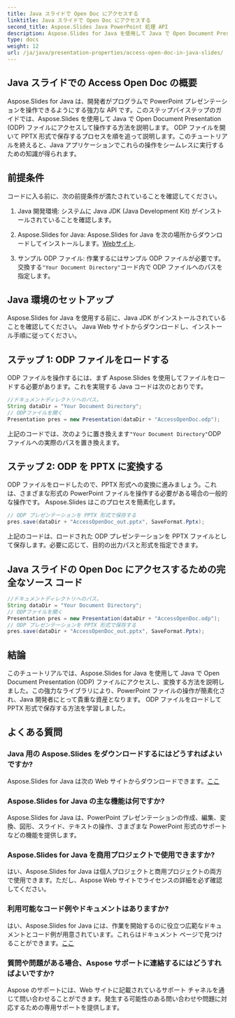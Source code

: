 ```yaml
---
title: Java スライドで Open Doc にアクセスする
linktitle: Java スライドで Open Doc にアクセスする
second_title: Aspose.Slides Java PowerPoint 処理 API
description: Aspose.Slides for Java を使用して Java で Open Document Presentation (ODP) ファイルにアクセスし、変換する方法を学びます。開発者向けのステップバイステップのガイド。
type: docs
weight: 12
url: /ja/java/presentation-properties/access-open-doc-in-java-slides/
---
```


## Java スライドでの Access Open Doc の概要

Aspose.Slides for Java は、開発者がプログラムで PowerPoint プレゼンテーションを操作できるようにする強力な API です。このステップバイステップのガイドでは、Aspose.Slides を使用して Java で Open Document Presentation (ODP) ファイルにアクセスして操作する方法を説明します。 ODP ファイルを開いて PPTX 形式で保存するプロセスを順を追って説明します。このチュートリアルを終えると、Java アプリケーションでこれらの操作をシームレスに実行するための知識が得られます。

## 前提条件

コードに入る前に、次の前提条件が満たされていることを確認してください。

1. Java 開発環境: システムに Java JDK (Java Development Kit) がインストールされていることを確認します。

2.  Aspose.Slides for Java: Aspose.Slides for Java を次の場所からダウンロードしてインストールします。[Webサイト](https://releases.aspose.com/slides/java/).

3. サンプル ODP ファイル: 作業するにはサンプル ODP ファイルが必要です。交換する`"Your Document Directory"`コード内で ODP ファイルへのパスを指定します。

## Java 環境のセットアップ

Aspose.Slides for Java を使用する前に、Java JDK がインストールされていることを確認してください。 Java Web サイトからダウンロードし、インストール手順に従ってください。

## ステップ 1: ODP ファイルをロードする

ODP ファイルを操作するには、まず Aspose.Slides を使用してファイルをロードする必要があります。これを実現する Java コードは次のとおりです。

```java
//ドキュメントディレクトリへのパス。
String dataDir = "Your Document Directory";
// ODPファイルを開く
Presentation pres = new Presentation(dataDir + "AccessOpenDoc.odp");
```

上記のコードでは、次のように置き換えます`"Your Document Directory"`ODP ファイルへの実際のパスを置き換えます。

## ステップ 2: ODP を PPTX に変換する

ODP ファイルをロードしたので、PPTX 形式への変換に進みましょう。これは、さまざまな形式の PowerPoint ファイルを操作する必要がある場合の一般的な操作です。 Aspose.Slides はこのプロセスを簡素化します。

```java
// ODP プレゼンテーションを PPTX 形式で保存する
pres.save(dataDir + "AccessOpenDoc_out.pptx", SaveFormat.Pptx);
```

上記のコードは、ロードされた ODP プレゼンテーションを PPTX ファイルとして保存します。必要に応じて、目的の出力パスと形式を指定できます。

## Java スライドの Open Doc にアクセスするための完全なソース コード

```java
//ドキュメントディレクトリへのパス。
String dataDir = "Your Document Directory";
// ODPファイルを開く
Presentation pres = new Presentation(dataDir + "AccessOpenDoc.odp");
// ODP プレゼンテーションを PPTX 形式で保存する
pres.save(dataDir + "AccessOpenDoc_out.pptx", SaveFormat.Pptx);
```

## 結論

このチュートリアルでは、Aspose.Slides for Java を使用して Java で Open Document Presentation (ODP) ファイルにアクセスし、変換する方法を説明しました。この強力なライブラリにより、PowerPoint ファイルの操作が簡素化され、Java 開発者にとって貴重な資産となります。 ODP ファイルをロードして PPTX 形式で保存する方法を学習しました。

## よくある質問

### Java 用の Aspose.Slides をダウンロードするにはどうすればよいですか?

 Aspose.Slides for Java は次の Web サイトからダウンロードできます。[ここ](https://releases.aspose.com/slides/java/)

### Aspose.Slides for Java の主な機能は何ですか?

Aspose.Slides for Java は、PowerPoint プレゼンテーションの作成、編集、変換、図形、スライド、テキストの操作、さまざまな PowerPoint 形式のサポートなどの機能を提供します。

### Aspose.Slides for Java を商用プロジェクトで使用できますか?

はい、Aspose.Slides for Java は個人プロジェクトと商用プロジェクトの両方で使用できます。ただし、Aspose Web サイトでライセンスの詳細を必ず確認してください。

### 利用可能なコード例やドキュメントはありますか?

はい、Aspose.Slides for Java には、作業を開始するのに役立つ広範なドキュメントとコード例が用意されています。これらはドキュメント ページで見つけることができます。[ここ](https://reference.aspose.com/slides/java/)

### 質問や問題がある場合、Aspose サポートに連絡するにはどうすればよいですか?

Aspose のサポートには、Web サイトに記載されているサポート チャネルを通じて問い合わせることができます。発生する可能性のある問い合わせや問題に対応するための専用サポートを提供します。